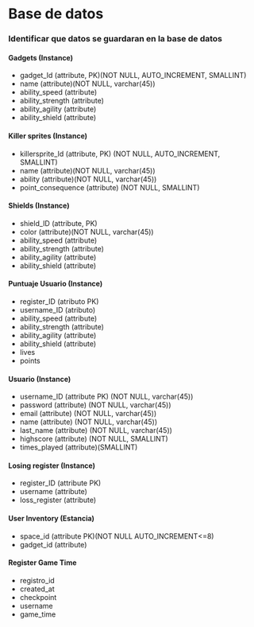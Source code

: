 # Base de datos
### Identificar que datos se guardaran en la base de datos

#### Gadgets (Instance)
- gadget_Id (attribute, PK)(NOT NULL, AUTO_INCREMENT, SMALLINT)
- name (attribute)(NOT NULL, varchar(45))
- ability_speed (attribute)
- ability_strength (attribute)
- ability_agility (attribute)
- ability_shield (attribute)

#### Killer sprites (Instance)
- killersprite_Id (attribute, PK) (NOT NULL, AUTO_INCREMENT, SMALLINT)
- name (attribute)(NOT NULL, varchar(45))
- ability (attribute)(NOT NULL, varchar(45))
- point_consequence (attribute) (NOT NULL, SMALLINT)

#### Shields (Instance)
- shield_ID (attribute, PK)
- color (attribute)(NOT NULL, varchar(45))
- ability_speed (attribute)
- ability_strength (attribute)
- ability_agility (attribute)
- ability_shield (attribute)


#### Puntuaje Usuario (Instance)
- register_ID (atributo PK)
- username_ID (atributo)
- ability_speed (attribute)
- ability_strength (attribute)
- ability_agility (attribute)
- ability_shield (attribute)
- lives
- points

#### Usuario (Instance)
- username_ID (attribute PK) (NOT NULL, varchar(45))
- password (attribute) (NOT NULL, varchar(45))
- email (attribute) (NOT NULL, varchar(45))
- name (attribute) (NOT NULL, varchar(45))
- last_name (attribute) (NOT NULL, varchar(45))
- highscore (attribute) (NOT NULL, SMALLINT)
- times_played (attribute)(SMALLINT)

#### Losing register (Instance)
- register_ID (attribute PK)
- username (attribute)
- loss_register (attribute)

#### User Inventory (Estancia)
- space_id (attribute PK)(NOT NULL AUTO_INCREMENT<=8)
- gadget_id (attribute)

#### Register Game Time
- registro_id
- created_at
- checkpoint
- username
- game_time 



